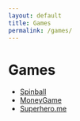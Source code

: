 ```yaml
---
layout: default
title: Games
permalink: /games/
---
```

<html>
	<body>
	<h1>Games</h1>
		<ul>
			<li><a href="/games/spinball"> Spinball </a></li>
			<li><a href="/games/MoneyGame"> MoneyGame </a></li>
			<li><a href="/games/superhero.me"> Superhero.me </a></li>
		</ul>
	</body>
</html>
